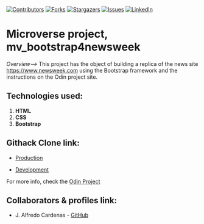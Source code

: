 [![Contributors][contributors-shield]][contributors-url]
[![Forks][forks-shield]][forks-url]
[![Stargazers][stars-shield]][stars-url]
[![Issues][issues-shield]][issues-url]
[![LinkedIn][linkedin-shield]][linkedin-url]


# Microverse project, mv_bootstrap4newsweek
*Overview-->*
This project has the object of building a replica of the news site https://www.newsweek.com using the Bootstrap framework and the instructions on the Odin project site.

## Technologies used:
1. **HTML**
2. **CSS**
3. **Bootstrap**


## Githack Clone link:
* [Production](https://rawcdn.githack.com/NewIncome/mv_bootstrap4newsweek/8deb81e127e863740210e25d628d6a7eebfb286b/index.html)

* [Development](https://raw.githack.com/NewIncome/mv_bootstrap4newsweek/feature/index.html)



For more info, check the [Odin Project](https://www.theodinproject.com/courses/html5-and-css3/lessons/using-bootstrap)


## Collaborators & profiles link:
- J. Alfredo Cardenas - [GitHub](https://github.com/newincome)


<!-- MARKDOWN LINKS & IMAGES -->
<!-- https://www.markdownguide.org/basic-syntax/#reference-style-links -->
[contributors-shield]: https://img.shields.io/github/contributors/NewIncome/mv_bootstrap4newsweek.svg?style=flat-square
[contributors-url]: https://github.com/NewIncome/mv_bootstrap4newsweek/graphs/contributors
[forks-shield]: https://img.shields.io/github/forks/NewIncome/mv_bootstrap4newsweek.svg?style=flat-square
[forks-url]: https://github.com/NewIncome/mv_bootstrap4newsweek/network/members
[stars-shield]: https://img.shields.io/github/stars/NewIncome/mv_bootstrap4newsweek.svg?style=flat-square
[stars-url]: https://github.com/NewIncome/mv_bootstrap4newsweek/stargazers
[issues-shield]: https://img.shields.io/github/issues/NewIncome/mv_bootstrap4newsweek.svg?style=flat-square
[issues-url]: https://github.com/NewIncome/mv_bootstrap4newsweek/issues
[linkedin-shield]: https://img.shields.io/badge/-LinkedIn-black.svg?style=flat-square&logo=linkedin&colorB=555
[linkedin-url]: https://www.linkedin.com/in/alfredo-cardenas-62b021183
